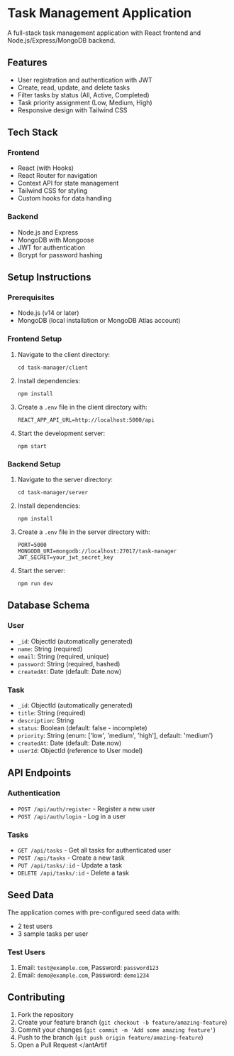 # Task Management Application

A full-stack task management application with React frontend and Node.js/Express/MongoDB backend.

## Features

- User registration and authentication with JWT
- Create, read, update, and delete tasks
- Filter tasks by status (All, Active, Completed)
- Task priority assignment (Low, Medium, High)
- Responsive design with Tailwind CSS

## Tech Stack

### Frontend
- React (with Hooks)
- React Router for navigation
- Context API for state management
- Tailwind CSS for styling
- Custom hooks for data handling

### Backend
- Node.js and Express
- MongoDB with Mongoose
- JWT for authentication
- Bcrypt for password hashing

## Setup Instructions

### Prerequisites
- Node.js (v14 or later)
- MongoDB (local installation or MongoDB Atlas account)

### Frontend Setup
1. Navigate to the client directory:
   ```
   cd task-manager/client
   ```

2. Install dependencies:
   ```
   npm install
   ```

3. Create a `.env` file in the client directory with:
   ```
   REACT_APP_API_URL=http://localhost:5000/api
   ```

4. Start the development server:
   ```
   npm start
   ```

### Backend Setup
1. Navigate to the server directory:
   ```
   cd task-manager/server
   ```

2. Install dependencies:
   ```
   npm install
   ```

3. Create a `.env` file in the server directory with:
   ```
   PORT=5000
   MONGODB_URI=mongodb://localhost:27017/task-manager
   JWT_SECRET=your_jwt_secret_key
   ```

4. Start the server:
   ```
   npm run dev
   ```

## Database Schema

### User
- `_id`: ObjectId (automatically generated)
- `name`: String (required)
- `email`: String (required, unique)
- `password`: String (required, hashed)
- `createdAt`: Date (default: Date.now)

### Task
- `_id`: ObjectId (automatically generated)
- `title`: String (required)
- `description`: String
- `status`: Boolean (default: false - incomplete)
- `priority`: String (enum: ['low', 'medium', 'high'], default: 'medium')
- `createdAt`: Date (default: Date.now)
- `userId`: ObjectId (reference to User model)

## API Endpoints

### Authentication
- `POST /api/auth/register` - Register a new user
- `POST /api/auth/login` - Log in a user

### Tasks
- `GET /api/tasks` - Get all tasks for authenticated user
- `POST /api/tasks` - Create a new task
- `PUT /api/tasks/:id` - Update a task
- `DELETE /api/tasks/:id` - Delete a task

## Seed Data

The application comes with pre-configured seed data with:
- 2 test users
- 3 sample tasks per user

### Test Users
1. Email: `test@example.com`, Password: `password123`
2. Email: `demo@example.com`, Password: `demo1234`

## Contributing

1. Fork the repository
2. Create your feature branch (`git checkout -b feature/amazing-feature`)
3. Commit your changes (`git commit -m 'Add some amazing feature'`)
4. Push to the branch (`git push origin feature/amazing-feature`)
5. Open a Pull Request
</antArtif

